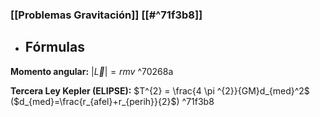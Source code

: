 ### [[Problemas Gravitación]]  [[#^71f3b8]]

- ## Fórmulas

**Momento angular:** $|\vec{L}|=r m v$  ^70268a

**Tercera Ley Kepler (ELIPSE):** $T^{2} = \frac{4 \pi ^{2}}{GM}d_{med}^2$
	($d_{med}=\frac{r_{afel}+r_{perih}}{2}$) ^71f3b8



